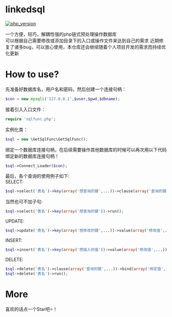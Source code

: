 # linkedsql
[![php_version](https://img.shields.io/badge/php_version-%3E5.3-blue)](https://www.php.net/downloads)

一个方便，轻巧，解耦性强的php链式预处理操作数据库  
可以根据自己需要修改或添加目录下的入口或操作文件来达到自己的需求
近期修复了诸多bug，可以放心使用，本仓库还会继续随着个人项目开发的需求而持续优化更新
# How to use?
先准备好数据库名，用户名和密码，然后创建一个连接句柄：
```php 
$con = new mysqli('127.0.0.1',$user,$pwd,$dbname);
```
接着引入入口文件：
```php 
require 'sqlfunc.php';
```
实例化类：
```php
$sql = new \GetSqlFunc\GetSqlFunc();
```
绑定一个数据库连接句柄，在后续需要操作其他数据库的时候可以再次用以下代码绑定新的数据库连接句柄！
```php
$sql->Connect_Loader($con);
```
最后，各个查询的使用例子如下:  
SELECT:  
```php
$sql->select('表名')->key(array('想查询的键',...))->clause(array('查询的键',...))->bind(array('绑定查询值',...))->run();  
```
当然也可不加子句:
```php
$sql->select('表名')->key(array('想查询的键'))->run(); 
```
UPDATE:  
```php
$sql->update('表名')->key(array('想修改的键',...))->value(array('修改值',...))->clause(array('查询的键',...))->bind(array('绑定查询值',...))->run();
```
INSERT:  
```php
$sql->insert('表名')->key(array('想插入的值'))->value(array('修改值',...))->run();  
```
DELETE:  
```php
$sql->delete('表名')->clause(array('查询的键',...))->bind(array('绑定值',...))->run();  
$sql->delete('表名')->run();  
```
# More
喜欢的话点一个Star吧⭐！
